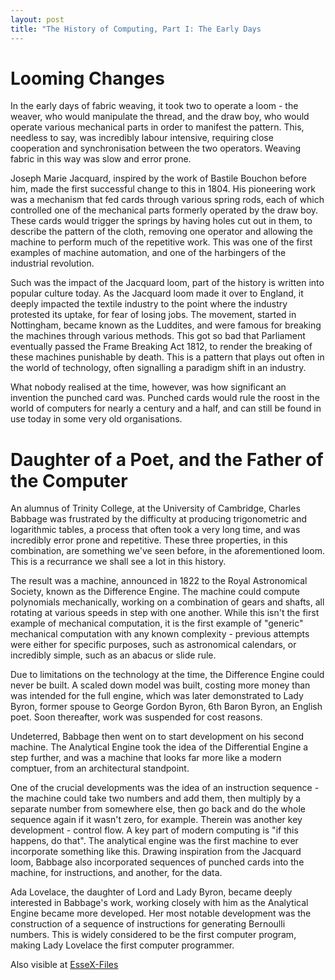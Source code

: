 ```yaml
---
layout: post
title: "The History of Computing, Part I: The Early Days
---
```


# Looming Changes
In the early days of fabric weaving, it took two to operate a loom - the weaver, who would manipulate the thread, and the draw boy, who would operate various mechanical parts in order to manifest the pattern. This, needless to say, was incredibly labour intensive, requiring close cooperation and synchronisation between the two operators. Weaving fabric in this way was slow and error prone.

Joseph Marie Jacquard, inspired by the work of Bastile Bouchon before him, made the first successful change to this in 1804. His pioneering work was a mechanism that fed cards through various spring rods, each of which controlled one of the mechanical parts formerly operated by the draw boy. These cards would trigger the springs by having holes cut out in them, to describe the pattern of the cloth, removing one operator and allowing the machine to perform much of the repetitive work. This was one of the first examples of machine automation, and one of the harbingers of the industrial revolution.

Such was the impact of the Jacquard loom, part of the history is written into popular culture today. As the Jacquard loom made it over to England, it deeply impacted the textile industry to the point where the industry protested its uptake, for fear of losing jobs. The movement, started in Nottingham, became known as the Luddites, and were famous for breaking the machines through various methods. This got so bad that Parliament eventually passed the Frame Breaking Act 1812, to render the breaking of these machines punishable by death. This is a pattern that plays out often in the world of technology, often signalling a paradigm shift in an industry.

What nobody realised at the time, however, was how significant an invention the punched card was. Punched cards would rule the roost in the world of computers for nearly a century and a half, and can still be found in use today in some very old organisations.

# Daughter of a Poet, and the Father of the Computer
An alumnus of Trinity College, at the University of Cambridge, Charles Babbage was frustrated by the difficulty at producing trigonometric and logarithmic tables, a process that often took a very long time, and was incredibly error prone and repetitive. These three properties, in this combination, are something we've seen before, in the aforementioned loom. This is a recurrance we shall see a lot in this history.

The result was a machine, announced in 1822 to the Royal Astronomical Society, known as the Difference Engine. The machine could compute polynomials mechanically, working on a combination of gears and shafts, all rotating at various speeds in step with one another. While this isn't the first example of mechanical computation, it is the first example of "generic" mechanical computation with any known complexity - previous attempts were either for specific purposes, such as astronomical calendars, or incredibly simple, such as an abacus or slide rule.

Due to limitations on the technology at the time, the Difference Engine could never be built. A scaled down model was built, costing more money than was intended for the full engine, which was later demonstrated to Lady Byron, former spouse to George Gordon Byron, 6th Baron Byron, an English poet. Soon thereafter, work was suspended for cost reasons.

Undeterred, Babbage then went on to start development on his second machine. The Analytical Engine took the idea of the Differential Engine a step further, and was a machine that looks far more like a modern comptuer, from an architectural standpoint.

One of the crucial developments was the idea of an instruction sequence - the machine could take two numbers and add them, then multiply by a separate number from somewhere else, then go back and do the whole sequence again if it wasn't zero, for example. Therein was another key development - control flow. A key part of modern computing is "if this happens, do that". The analytical engine was the first machine to ever incorporate something like this. Drawing inspiration from the Jacquard loom, Babbage also incorporated sequences of punched cards into the machine, for instructions, and another, for the data.

Ada Lovelace, the daughter of Lord and Lady Byron, became deeply interested in Babbage's work, working closely with him as the Analytical Engine became more developed. Her most notable development was the construction of a sequence of instructions for generating Bernoulli numbers. This is widely considered to be the first computer program, making Lady Lovelace the first computer programmer.

Also visible at [EsseX-Files](https://essexfiles.blogspot.co.uk/2017/11/the-history-of-computing-part-i-early.html)
